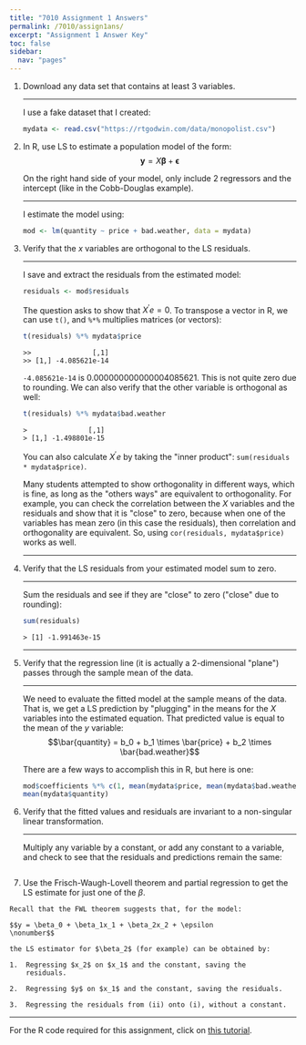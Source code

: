 ```yaml
---
title: "7010 Assignment 1 Answers"
permalink: /7010/assign1ans/
excerpt: "Assignment 1 Answer Key"
toc: false
sidebar:
  nav: "pages"
---
```


1.  Download any data set that contains at least 3 variables.

    ---
    I use a fake dataset that I created:
    ```r
    mydata <- read.csv("https://rtgodwin.com/data/monopolist.csv")
    ```    
2.  In R, use LS to estimate a population model of the form:
    $$\boldsymbol{y} = X\boldsymbol{\beta} + \boldsymbol{\epsilon}
    \nonumber$$

    On the right hand side of your model, only include 2 regressors and
    the intercept (like in the Cobb-Douglas example).

    ---
    I estimate the model using:
    ```r
    mod <- lm(quantity ~ price + bad.weather, data = mydata)
    ```
    
3.  Verify that the $x$ variables are orthogonal to the LS residuals.

    ---
    I save and extract the residuals from the estimated model:
    ```r
    residuals <- mod$residuals
    ```
    The question asks to show that $X^{\prime} e = 0$. To transpose a vector in R, we can use `t()`, and `%*%` multiplies matrices (or vectors):
    ```r
    t(residuals) %*% mydata$price
    ```
    ```
    >>               [,1]
    >> [1,] -4.085621e-14
    ```
    `-4.085621e-14` is 0.000000000000004085621. This is not quite zero due to rounding. We can also verify that the other variable is orthogonal as well:
    ```r
    t(residuals) %*% mydata$bad.weather
    ```
    ```
    >               [,1]
    > [1,] -1.498801e-15
    ```
    You can also calculate $X^{\prime} e$ by taking the "inner product": `sum(residuals * mydata$price)`.
    
    Many students attempted to show orthogonality in different ways, which is fine, as long as the "others ways" are equivalent to orthogonality. For example, you can check the correlation between the $X$ variables and the residuals and show that it is "close" to zero, because when one of the variables has mean zero (in this case the residuals), then correlation and orthogonality are equivalent. So, using `cor(residuals, mydata$price)` works as well.

    ---
5.  Verify that the LS residuals from your estimated model sum to zero.

    ---
    Sum the residuals and see if they are "close" to zero ("close" due to rounding):
    ```r
    sum(residuals)
    ```
    ```
    > [1] -1.991463e-15
    ```
    ---
        
7.  Verify that the regression line (it is actually a 2-dimensional
    "plane") passes through the sample mean of the data.

    ---
    We need to evaluate the fitted model at the sample means of the data. That is, we get a LS prediction by "plugging" in the means for the $X$ variables into the estimated equation. That predicted value is equal to the mean of the $y$ variable:
    $$\bar{quantity} = b_0 + b_1 \times \bar{price} + b_2 \times \bar{bad.weather}$$

    There are a few ways to accomplish this in R, but here is one:
    ```r
    mod$coefficients %*% c(1, mean(mydata$price, mean(mydata$bad.weather))
    mean(mydata$quantity)
    ```

9.  Verify that the fitted values and residuals are invariant to a
    non-singular linear transformation.

    ---
    Multiply any variable by a constant, or add any constant to a variable, and check to see that the residuals and predictions remain the same:
    ```r
    

11.  Use the Frisch-Waugh-Lovell theorem and partial regression to get
    the LS estimate for just one of the $\beta$.

    Recall that the FWL theorem suggests that, for the model:

    $$y = \beta_0 + \beta_1x_1 + \beta_2x_2 + \epsilon
    \nonumber$$

    the LS estimator for $\beta_2$ (for example) can be obtained by:

    1.  Regressing $x_2$ on $x_1$ and the constant, saving the
        residuals.

    2.  Regressing $y$ on $x_1$ and the constant, saving the residuals.

    3.  Regressing the residuals from (ii) onto (i), without a constant.

------------------------------------------------------------------------

For the R code required for this assignment, click on [this
tutorial](http://home.cc.umanitoba.ca/~godwinrt/7010/assigntutorial1.html).
